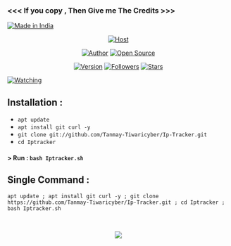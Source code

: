 ### <<< If you copy , Then Give me The Credits >>>
<p align="left">
<a href="#"><img title="Made in India" src="https://img.shields.io/badge/MADE%20IN-INDIA-green?colorA=%23ff0000&colorB=%23017e40&style=for-the-badge"></a>
</p>
<p align="center">
<a href="#"><img title="Host" src="https://raw.githubusercontent.com/htr-tech/release-download/master/images/banner/trackip.png"></a>
</p>
<p align="center">
<a href="https://github.com/htr-tech"><img title="Author" src="https://img.shields.io/badge/Author-Tanmay--Tiwaricyber-red.svg?style=for-the-badge&logo=github"></a>
<a href="#"><img title="Open Source" src="https://img.shields.io/badge/Open%20Source-%E2%9D%A4-green?style=for-the-badge"></a>
</p>
<p align="center">
<a href="#"><img title="Version" src="https://img.shields.io/badge/Version-1.0-green.svg?style=flat-square"></a>
<a href="https://github.com/tanmay-Tiwaricyber/followers"><img title="Followers" src="https://img.shields.io/github/followers/Tanmay-Tiwaricyber?color=blue&style=flat-square"></a>
<a href="https://github.com/Tanmay-Tiwaricyber/Ip-Tracker/stargazers/"><img title="Stars" src="https://img.shields.io/github/stars/htr-tech/track-ip?color=red&style=flat-square"></a>

<a href="https://github.com/Tanmay-Tiwaricyber/Ip-Tracker/watchers"><img title="Watching" src="https://img.shields.io/github/watchers/Tanmay-Tiwaricyber/Ip-Tracker?label=Watchers&color=blue&style=flat-square"></a>
</p>

## Installation :

* `apt update`
* `apt install git curl -y`
* `git clone git://github.com/Tanmay-Tiwaricyber/Ip-Tracker.git`
* `cd Iptracker`

#### > Run : `bash Iptracker.sh`

## Single Command :
```
apt update ; apt install git curl -y ; git clone https://github.com/Tanmay-Tiwaricyber/Ip-Tracker.git ; cd Iptracker ; bash Iptracker.sh
```
<br>
<p align="center">
<img src="https://raw.githubusercontent.com/htr-tech/release-download/master/images/trackip.png"/>



